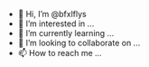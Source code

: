 - 👋 Hi, I’m @bfxlflys
- 👀 I’m interested in ...
- 🌱 I’m currently learning ...
- 💞️ I’m looking to collaborate on ...
- 📫 How to reach me ...

<!---
bfxlflys/bfxlflys is a ✨ special ✨ repository because its `README.md` (this file) appears on your GitHub profile.
You can click the Preview link to take a look at your changes.
--->
